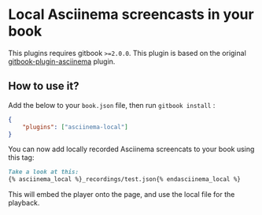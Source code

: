 # Local Asciinema screencasts in your book

This plugins requires gitbook `>=2.0.0`.
This plugin is based on the original [gitbook-plugin-asciinema](https://github.com/simman/gitbook-plugin-asciinema) plugin.


## How to use it?

Add the below to your `book.json` file, then run `gitbook install` :

```json
{
    "plugins": ["asciinema-local"]
}
```

You can now add locally recorded Asciinema screencats to your book using this
tag:

```markdown
Take a look at this:
{% asciinema_local %}_recordings/test.json{% endasciinema_local %}
```

This will embed the player onto the page, and use the local file for the playback.
